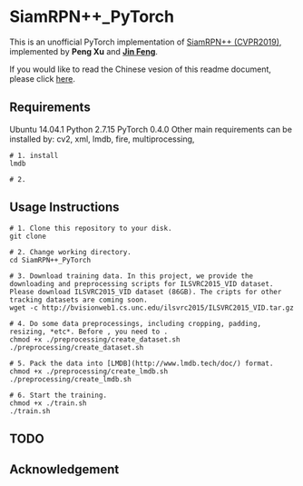 # SiamRPN++_PyTorch 
This is an unofficial PyTorch implementation of [SiamRPN++ (CVPR2019)](https://arxiv.org/pdf/1812.11703.pdf), implemented by **Peng Xu** and **[Jin Feng](www.baidu.com)**.

If you would like to read the Chinese vesion of this readme document, please click [here]().

## Requirements
Ubuntu 14.04.1
Python 2.7.15
PyTorch 0.4.0
Other main requirements can be installed by:
cv2, xml, lmdb, fire, multiprocessing, 
```
# 1. install 
lmdb

# 2. 
```


## Usage Instructions

```
# 1. Clone this repository to your disk.
git clone 

# 2. Change working directory.
cd SiamRPN++_PyTorch

# 3. Download training data. In this project, we provide the downloading and preprocessing scripts for ILSVRC2015_VID dataset. Please download ILSVRC2015_VID dataset (86GB). The cripts for other tracking datasets are coming soon.
wget -c http://bvisionweb1.cs.unc.edu/ilsvrc2015/ILSVRC2015_VID.tar.gz

# 4. Do some data preprocessings, including cropping, padding, resizing, *etc*. Before , you need to .
chmod +x ./preprocessing/create_dataset.sh
./preprocessing/create_dataset.sh

# 5. Pack the data into [LMDB](http://www.lmdb.tech/doc/) format.
chmod +x ./preprocessing/create_lmdb.sh
./preprocessing/create_lmdb.sh

# 6. Start the training.
chmod +x ./train.sh
./train.sh
```

## TODO


## Acknowledgement

